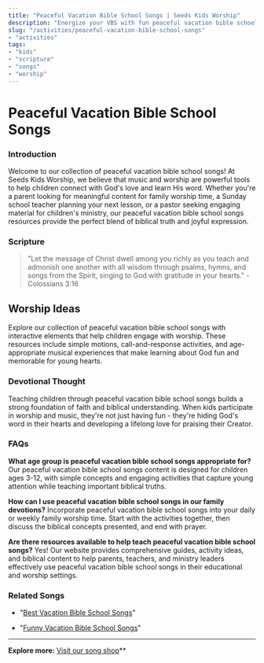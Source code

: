 ```yaml
---
title: "Peaceful Vacation Bible School Songs | Seeds Kids Worship"
description: "Energize your VBS with fun peaceful vacation bible school songs. Engaging worship music and activities for summer children's ministry."
slug: "/activities/peaceful-vacation-bible-school-songs"
- "activities"
tags:
- "kids"
- "scripture"
- "songs"
- "worship"
---
```


# Peaceful Vacation Bible School Songs

### Introduction

Welcome to our collection of peaceful vacation bible school songs! At Seeds Kids Worship, we believe that music and worship are powerful tools to help children connect with God's love and learn His word. Whether you're a parent looking for meaningful content for family worship time, a Sunday school teacher planning your next lesson, or a pastor seeking engaging material for children's ministry, our peaceful vacation bible school songs resources provide the perfect blend of biblical truth and joyful expression.

### Scripture

> "Let the message of Christ dwell among you richly as you teach and admonish one another with all wisdom through psalms, hymns, and songs from the Spirit, singing to God with gratitude in your hearts." - Colossians 3:16

## Worship Ideas

Explore our collection of peaceful vacation bible school songs with interactive elements that help children engage with worship. These resources include simple motions, call-and-response activities, and age-appropriate musical experiences that make learning about God fun and memorable for young hearts.

### Devotional Thought

Teaching children through peaceful vacation bible school songs builds a strong foundation of faith and biblical understanding. When kids participate in worship and music, they're not just having fun - they're hiding God's word in their hearts and developing a lifelong love for praising their Creator.

### FAQs

**What age group is peaceful vacation bible school songs appropriate for?**
Our peaceful vacation bible school songs content is designed for children ages 3-12, with simple concepts and engaging activities that capture young attention while teaching important biblical truths.

**How can I use peaceful vacation bible school songs in our family devotions?**
Incorporate peaceful vacation bible school songs into your daily or weekly family worship time. Start with the activities together, then discuss the biblical concepts presented, and end with prayer.

**Are there resources available to help teach peaceful vacation bible school songs?**
Yes! Our website provides comprehensive guides, activity ideas, and biblical content to help parents, teachers, and ministry leaders effectively use peaceful vacation bible school songs in their educational and worship settings.

### Related Songs

- "[Best Vacation Bible School Songs](/activities/best-vacation-bible-school-songs/)"

- "[Funny Vacation Bible School Songs](/activities/funny-vacation-bible-school-songs/)"

---

**Explore more:** [Visit our song shop](https://seedskidsworship.com/shop)**

<!-- Schema Markup -->
<script type="application/ld+json">
{
  "@context": "https://schema.org",
  "@type": "MusicRecording",
  "name": "Peaceful Vacation Bible School Songs",
  "byArtist": {
    "@type": "MusicGroup",
    "name": "Seeds Kids Worship"
  },
  "isFamilyFriendly": true,
  "url": "https://seedskidsworship.com/activities/peaceful-vacation-bible-school-songs/"
}
</script>